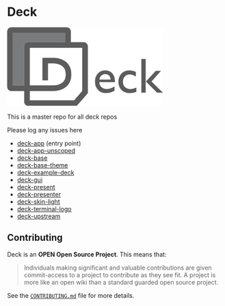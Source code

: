 # Deck

![](deck-logo.png)

This is a master repo for all deck repos

Please log any issues here

* [deck-app](https://github.com/nearform/deck-app)  (entry point)
* [deck-app-unscoped](https://github.com/nearform/deck-app-unscoped)
* [deck-base](https://github.com/nearform/deck-base)
* [deck-base-theme](https://github.com/nearform/deck-base-theme)
* [deck-example-deck](https://github.com/nearform/deck-example-deck)
* [deck-gui](https://github.com/nearform/deck-gui)
* [deck-present](https://github.com/nearform/deck-present)
* [deck-presenter](https://github.com/nearform/deck-presenter)
* [deck-skin-light](https://github.com/nearform/deck-skin-light)
* [deck-terminal-logo](https://github.com/nearform/deck-terminal-logo)
* [deck-upstream](https://github.com/nearform/deck-upstream)

## Contributing

Deck is an **OPEN Open Source Project**. This means that:

> Individuals making significant and valuable contributions are given commit-access to a project to contribute as they see fit. A project is more like an open wiki than a standard guarded open source project.

See the [`CONTRIBUTING.md`](CONTRIBUTING.md) file for more details.